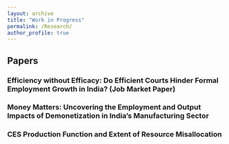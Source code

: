 ```yaml
---
layout: archive
title: "Work in Progress"
permalink: /Research/
author_profile: true
---
```


## Papers

### Efficiency without Efficacy: Do Efficient Courts Hinder Formal Employment Growth in India? (Job Market Paper)

### Money Matters: Uncovering the Employment and Output Impacts of Demonetization in India’s Manufacturing Sector

### CES Production Function and Extent of Resource Misallocation


<!-- 
  {% comment %}
  {% remove upper and lower brackets when you have a google profile to activate below comment %}
  <div class="wordwrap">You can also find my articles on <a href="{{site.author.googlescholar}}">my Google Scholar profile</a>.</div>
  {% endcomment %}
-->

